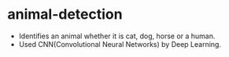 # animal-detection
- Identifies an animal whether it is cat, dog, horse or a human.
- Used CNN(Convolutional Neural Networks) by Deep Learning.
